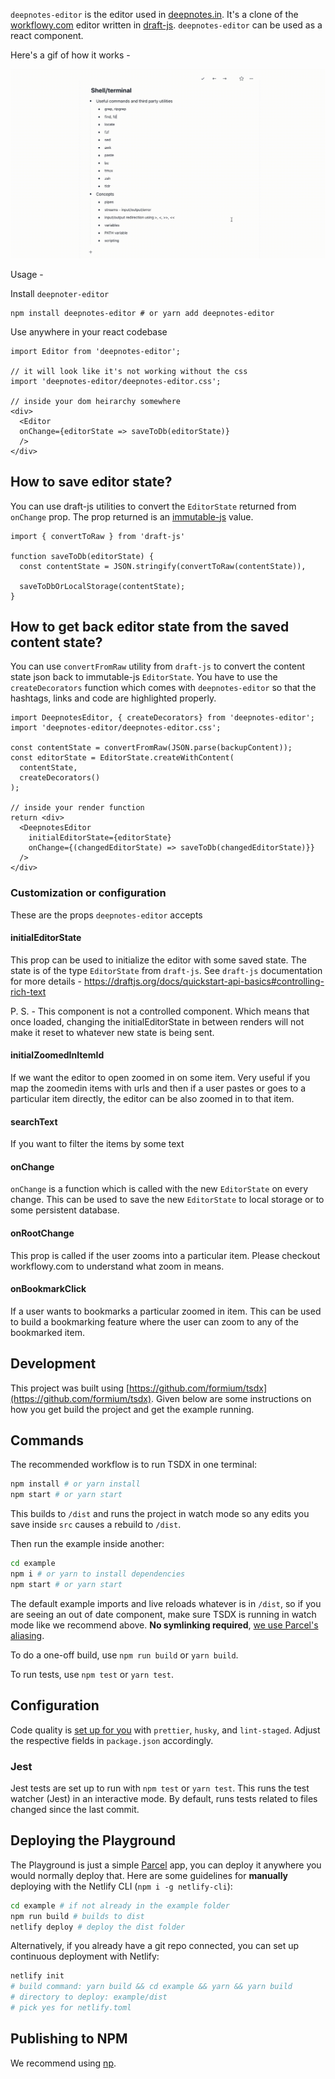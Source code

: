 `deepnotes-editor` is the editor used in [deepnotes.in](https://deepnotes.in).
It's a clone of the [workflowy.com](https://workflowy.com) editor written in
[draft-js](https://draftjs.org/). `deepnotes-editor` can be used as a react
component.

Here's a gif of how it works - 

![deepnotes editor demo](deepnotes-editor-demo.gif)

Usage -

Install `deepnoter-editor`

```shell
npm install deepnotes-editor # or yarn add deepnotes-editor
```

Use anywhere in your react codebase

```
import Editor from 'deepnotes-editor';

// it will look like it's not working without the css
import 'deepnotes-editor/deepnotes-editor.css';

// inside your dom heirarchy somewhere
<div>
  <Editor 
  onChange={editorState => saveToDb(editorState)}
  />
</div>
```

## How to save editor state?
You can use draft-js utilities to convert the `EditorState` returned from
`onChange` prop. The prop returned is an [immutable-js](https://immutable-js.github.io/immutable-js/) value.


```
import { convertToRaw } from 'draft-js'

function saveToDb(editorState) {
  const contentState = JSON.stringify(convertToRaw(contentState)),

  saveToDbOrLocalStorage(contentState);
}
```

## How to get back editor state from the saved content state?
You can use `convertFromRaw` utility from `draft-js` to convert the content
state json back to immutable-js `EditorState`. You have to use the
`createDecorators` function which comes with `deepnotes-editor` so that the
hashtags, links and code are highlighted properly.


```
import DeepnotesEditor, { createDecorators} from 'deepnotes-editor';
import 'deepnotes-editor/deepnotes-editor.css';

const contentState = convertFromRaw(JSON.parse(backupContent));
const editorState = EditorState.createWithContent(
  contentState,
  createDecorators()
);

// inside your render function
return <div>
  <DeepnotesEditor
    initialEditorState={editorState}
    onChange={(changedEditorState) => saveToDb(changedEditorState)}}
  />
</div>
```

### Customization or configuration
These are the props `deepnotes-editor` accepts

#### initialEditorState
This prop can be used to initialize the editor with some saved state. The state
is of the type `EditorState` from `draft-js`. See `draft-js` documentation for
more details - https://draftjs.org/docs/quickstart-api-basics#controlling-rich-text

P. S. - This component is not a controlled component. Which means that once
loaded, changing the initialEditorState in between renders will not make it
reset to whatever new state is being sent.

#### initialZoomedInItemId
If we want the editor to open zoomed in on some item. Very useful if you map the
zoomedin items with urls and then if a user pastes or goes to a particular item
directly, the editor can be also zoomed in to that item.

#### searchText
If you want to filter the items by some text

#### onChange
`onChange` is a function which is called with the new `EditorState` on every
change. This can be used to save the new `EditorState` to local storage or to
some persistent database.

#### onRootChange
This prop is called if the user zooms into a particular item. Please checkout
workflowy.com to understand what zoom in means.

#### onBookmarkClick
If a user wants to bookmarks a particular zoomed in item. This can be used to
build a bookmarking feature where the user can zoom to any of the bookmarked
item.

## Development
This project was built using
[https://github.com/formium/tsdx](https://github.com/formium/tsdx). Given below
are some instructions on how you get build the project and get the example
running.

## Commands

The recommended workflow is to run TSDX in one terminal:

```bash
npm install # or yarn install
npm start # or yarn start
```

This builds to `/dist` and runs the project in watch mode so any edits you save inside `src` causes a rebuild to `/dist`.

Then run the example inside another:

```bash
cd example
npm i # or yarn to install dependencies
npm start # or yarn start
```

The default example imports and live reloads whatever is in `/dist`, so if you are seeing an out of date component, make sure TSDX is running in watch mode like we recommend above. **No symlinking required**, [we use Parcel's aliasing](https://github.com/palmerhq/tsdx/pull/88/files).

To do a one-off build, use `npm run build` or `yarn build`.

To run tests, use `npm test` or `yarn test`.

## Configuration

Code quality is [set up for you](https://github.com/palmerhq/tsdx/pull/45/files) with `prettier`, `husky`, and `lint-staged`. Adjust the respective fields in `package.json` accordingly.

### Jest

Jest tests are set up to run with `npm test` or `yarn test`. This runs the test watcher (Jest) in an interactive mode. By default, runs tests related to files changed since the last commit.

## Deploying the Playground

The Playground is just a simple [Parcel](https://parceljs.org) app, you can deploy it anywhere you would normally deploy that. Here are some guidelines for **manually** deploying with the Netlify CLI (`npm i -g netlify-cli`):

```bash
cd example # if not already in the example folder
npm run build # builds to dist
netlify deploy # deploy the dist folder
```

Alternatively, if you already have a git repo connected, you can set up continuous deployment with Netlify:

```bash
netlify init
# build command: yarn build && cd example && yarn && yarn build
# directory to deploy: example/dist
# pick yes for netlify.toml
```

## Publishing to NPM

We recommend using [np](https://github.com/sindresorhus/np).
